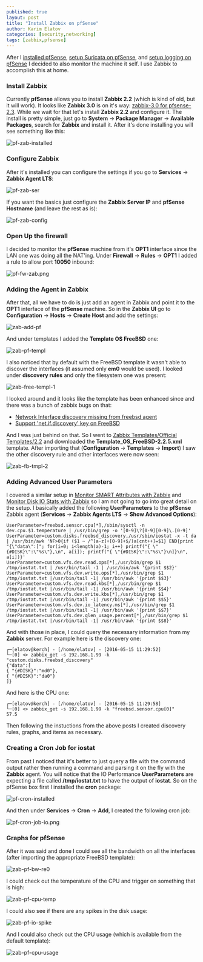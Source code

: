 ```yaml
---
published: true
layout: post
title: "Install Zabbix on pfSense"
author: Karim Elatov
categories: [security,networking]
tags: [zabbix,pfsense]
---
```

After I [installed pfSense](/2016/10/installing-pfsense-on-pc-engines-apu1d4-netgate-apu4/), [setup Suricata on pfSense](/2016/11/setup-suricata-on-pfsense/), and [setup logging on pfSense](/2016/11/pfsense-logging-with-elk/) I decided to also monitor the machine it self. I use Zabbix to accomplish this at home.

### Install Zabbix
Currently **pfSense** allows you to install **Zabbix 2.2** (which is kind of old, but it will work). It looks like **Zabbix 3.0** is on it's way: [zabbix-3.0 for pfsense-2.3](https://forum.pfsense.org/index.php?topic=106181.0). While we wait for that let's install **Zabbix 2.2** and configure it. The install is pretty simple, just go to **System** -> **Package Manager** -> **Available Packages**, search for **Zabbix** and install it. After it's done installing you will see something like this:

![pf-zab-installed](https://seacloud.cc/d/480b5e8fcd/files/?p=/pfsense-zabbix/pf-zab-installed.png&raw=1)

### Configure Zabbix
After it's installed you can configure the settings if you go to **Services** -> **Zabbix Agent LTS**:

![pf-zab-ser](https://seacloud.cc/d/480b5e8fcd/files/?p=/pfsense-zabbix/pf-zab-ser.png&raw=1)

If you want the basics just configure the **Zabbix Server IP** and **pfSense Hostname** (and leave the rest as is):

![pf-zab-config](https://seacloud.cc/d/480b5e8fcd/files/?p=/pfsense-zabbix/pf-zab-config.png&raw=1)

### Open Up the firewall
I decided to monitor the **pfSense** machine from it's **OPT1** interface since the LAN one was doing all the NAT'ing. Under **Firewall** -> **Rules** -> **OPT1** I added a rule to allow port **10050** inbound:

![pf-fw-zab.png](https://seacloud.cc/d/480b5e8fcd/files/?p=/pfsense-zabbix/pf-fw-zab.png&raw=1)

### Adding the Agent in Zabbix
After that, all we have to do is just add an agent in Zabbix and point it to the **OPT1** interface of the **pfSense** machine. So in the **Zabbix UI** go to **Configuration** -> **Hosts** -> **Create Host** and add the settings:

![zab-add-pf](https://seacloud.cc/d/480b5e8fcd/files/?p=/pfsense-zabbix/zab-add-pf.png&raw=1)

And under templates I added the **Template OS FreeBSD** one:

![zab-pf-templ](https://seacloud.cc/d/480b5e8fcd/files/?p=/pfsense-zabbix/zab-pf-templ.png&raw=1)

I also noticed that by default with the FreeBSD template it wasn't able to discover the interfaces (it assumed only **em0** would be used). I looked under **discovery rules** and only the filesystem one was present:

![zab-free-templ-1](https://seacloud.cc/d/480b5e8fcd/files/?p=/pfsense-zabbix/zab-free-templ-1.png&raw=1)

I looked around and it looks like the template has been enhanced since and there was a bunch of zabbix bugs on that:

* [Network Interface discovery missing from freebsd agent](https://support.zabbix.com/browse/ZBXNEXT-1355)
* [Support 'net.if.discovery' key on FreeBSD](https://support.zabbix.com/browse/ZBXNEXT-579)

And I was just behind on that. So I went to [Zabbix Templates/Official Templates/2.2](https://www.zabbix.org/wiki/Zabbix_Templates/Official_Templates/2.2) and downloaded the **Template_OS_FreeBSD-2.2.5.xml** template. After importing that (**Configuration** -> **Templates** -> **Import**) I saw the other discovery rule and other interfaces were now seen:

![zab-fb-tmpl-2](https://seacloud.cc/d/480b5e8fcd/files/?p=/pfsense-zabbix/zab-fb-tmpl-2.png&raw=1)

### Adding Advanced User Parameters
I covered a similar setup in [Monitor SMART Attributes with Zabbix](/2013/10/monitor-smart-attributes-zabbix/) and [Monitor Disk IO Stats with Zabbix](/2013/06/monitor-disk-io-stats-with-zabbix/) so I am not going to go into great detail on the setup. I basically added the following **UserParameters** to the **pfSense** Zabbix agent (**Services** -> **Zabbix Agents LTS** -> **Show Advanced Options**):

	UserParameter=freebsd.sensor.cpu[*],/sbin/sysctl -n dev.cpu.$1.temperature | /usr/bin/grep -o '[0-9]\?[0-9][0-9]\.[0-9]'
	UserParameter=custom.disks.freebsd_discovery,/usr/sbin/iostat -x -t da | /usr/bin/awk 'NF>0{if ($1 ~ /^[a-z]+[0-9]+$/)a[cnt++]=$1} END{print "{\"data\":["; for(i=0; i<length(a)-1; i++) printf("{ \"{#DISK}\":\"%s\"},\n", a[i]); printf("{ \"{#DISK}\":\"%s\"}\n]}\n", a[i])}'
	UserParameter=custom.vfs.dev.read.ops[*],/usr/bin/grep $1 /tmp/iostat.txt | /usr/bin/tail -1 | /usr/bin/awk '{print $$2}'
	UserParameter=custom.vfs.dev.write.ops[*],/usr/bin/grep $1 /tmp/iostat.txt |/usr/bin/tail -1| /usr/bin/awk '{print $$3}'
	UserParameter=custom.vfs.dev.read.kbs[*],/usr/bin/grep $1 /tmp/iostat.txt |/usr/bin/tail -1| /usr/bin/awk '{print $$4}'
	UserParameter=custom.vfs.dev.write.kbs[*],/usr/bin/grep $1 /tmp/iostat.txt |/usr/bin/tail -1| /usr/bin/awk '{print $$5}'
	UserParameter=custom.vfs.dev.io_latency.ms[*],/usr/bin/grep $1 /tmp/iostat.txt |/usr/bin/tail -1| /usr/bin/awk '{print $$7}'
	UserParameter=custom.vfs.dev.qlen_usage.percent[*],/usr/bin/grep $1 /tmp/iostat.txt |/usr/bin/tail -1| /usr/bin/awk '{print $$8}'

And with those in place, I could query the necessary information from my **Zabbix** server. For example here is the discovery one:

	┌─[elatov@kerch] - [/home/elatov] - [2016-05-15 11:29:52]
	└─[0] <> zabbix_get -s 192.168.1.99 -k "custom.disks.freebsd_discovery"
	{"data":[
	{ "{#DISK}":"md0"},
	{ "{#DISK}":"da0"}
	]}

And here is the CPU one:

	┌─[elatov@kerch] - [/home/elatov] - [2016-05-15 11:29:58]
	└─[0] <> zabbix_get -s 192.168.1.99 -k "freebsd.sensor.cpu[0]"
	57.5

Then following the instuctions from the above posts I created discovery rules, graphs, and items as necessary.

### Creating a Cron Job for iostat
From past I noticed that it's better to just query a file with the command output rather then running a command and parsing it on the fly with the **Zabbix** agent. You will notice that the IO Performance **UserParameters** are expecting a file called **/tmp/iostat.txt** to have the output of **iostat**. So on the pfSense box first I installed the **cron** package:

![pf-cron-installed](https://seacloud.cc/d/480b5e8fcd/files/?p=/pfsense-zabbix/pf-cron-installed.png&raw=1)

And then under **Services** -> **Cron** -> **Add**, I created the following cron job:

![pf-cron-job-io.png](https://seacloud.cc/d/480b5e8fcd/files/?p=/pfsense-zabbix/pf-cron-job-io.png&raw=1)

### Graphs for pfSense
After it was said and done I could see all the bandwidth on all the interfaces (after importing the appropriate FreeBSD template):

![zab-pf-bw-re0](https://seacloud.cc/d/480b5e8fcd/files/?p=/pfsense-zabbix/zab-pf-bw-re0.png&raw=1)

I could check out the temperature of the CPU and trigger on something that is high:

![zab-pf-cpu-temp](https://seacloud.cc/d/480b5e8fcd/files/?p=/pfsense-zabbix/zab-pf-cpu-temp.png&raw=1)

I could also see if there are any spikes in the disk usage:

![zab-pf-io-spike](https://seacloud.cc/d/480b5e8fcd/files/?p=/pfsense-zabbix/zab-pf-io-spike.png&raw=1)

And I could also check out the CPU usage (which is available from the default template):

![zab-pf-cpu-usage](https://seacloud.cc/d/480b5e8fcd/files/?p=/pfsense-zabbix/zab-pf-cpu-usage.png&raw=1)
